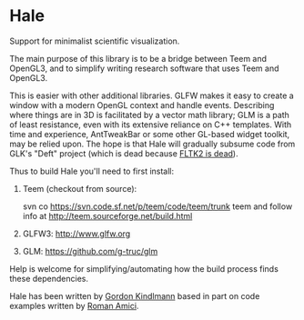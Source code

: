 Hale
====

Support for minimalist scientific visualization.

The main purpose of this library is to be a bridge between Teem and OpenGL3,
and to simplify writing research software that uses Teem and OpenGL3.

This is easier with other additional libraries. GLFW makes it easy to
create a window with a modern OpenGL context and handle events.
Describing where things are in 3D is facilitated by a vector math
library; GLM is a path of least resistance, even with its extensive
reliance on C++ templates.  With time and experience, AntTweakBar or some
other GL-based widget toolkit, may be relied upon. The hope is that
Hale will gradually subsume code from GLK's "Deft" project (which
is dead because [FLTK2 is
dead](http://www.fltk.org/articles.php?L825)).

Thus to build Hale you'll need to first install:

1. Teem (checkout from source):

   svn co https://svn.code.sf.net/p/teem/code/teem/trunk teem
   and follow info at http://teem.sourceforge.net/build.html
2. GLFW3: http://www.glfw.org
3. GLM: https://github.com/g-truc/glm

Help is welcome for simplifying/automating how the build process finds
these dependencies.

Hale has been written by [Gordon
Kindlmann](http://people.cs.uchicago.edu/~glk/) based in part on code
examples written by [Roman Amici](https://github.com/roman-amici).

